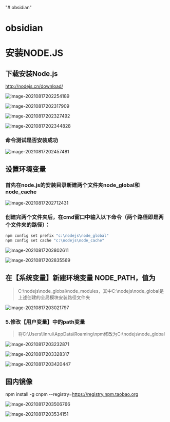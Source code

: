 "# obsidian" 
# obsidian

# 安装NODE.JS

## 下载安装Node.js

http://nodejs.cn/download/

![image-20210817202254189](C:\Users\linrui\AppData\Roaming\Typora\typora-user-images\image-20210817202254189.png)

![image-20210817202317909](C:\Users\linrui\AppData\Roaming\Typora\typora-user-images\image-20210817202317909.png)

![image-20210817202327492](C:\Users\linrui\AppData\Roaming\Typora\typora-user-images\image-20210817202327492.png)

![image-20210817202344828](C:\Users\linrui\AppData\Roaming\Typora\typora-user-images\image-20210817202344828.png)

### 命令测试是否安装成功

![image-20210817202457481](C:\Users\linrui\AppData\Roaming\Typora\typora-user-images\image-20210817202457481.png)

## 设置环境变量

### 首先在node.js的安装目录新建两个文件夹node_global和node_cache

![image-20210817202712431](C:\Users\linrui\AppData\Roaming\Typora\typora-user-images\image-20210817202712431.png)

### 创建完两个文件夹后，在cmd窗口中输入以下命令（两个路径即是两个文件夹的路径）：

```bash
npm config set prefix "c:\nodejs\node_global"
npm config set cache "c:\nodejs\node_cache"
```

![image-20210817202802611](C:\Users\linrui\AppData\Roaming\Typora\typora-user-images\image-20210817202802611.png)

![image-20210817202835569](C:\Users\linrui\AppData\Roaming\Typora\typora-user-images\image-20210817202835569.png)



## 在【系统变量】新建环境变量 NODE_PATH，值为

>  C:\nodejs\node_global\node_modules，其中C:\nodejs\node_global是上述创建的全局模块安装路径文件夹



![image-20210817203021797](C:\Users\linrui\AppData\Roaming\Typora\typora-user-images\image-20210817203021797.png)

### 5.修改【用户变量】中的path变量



> 将C:\Users\linrui\AppData\Roaming\npm修改为C:\nodejs\node_global





![image-20210817203232871](C:\Users\linrui\AppData\Roaming\Typora\typora-user-images\image-20210817203232871.png)



![image-20210817203328317](C:\Users\linrui\AppData\Roaming\Typora\typora-user-images\image-20210817203328317.png)

![image-20210817203420447](C:\Users\linrui\AppData\Roaming\Typora\typora-user-images\image-20210817203420447.png)



## 国内镜像

npm install -g cnpm --registry=https://registry.npm.taobao.org



![image-20210817203506766](C:\Users\linrui\AppData\Roaming\Typora\typora-user-images\image-20210817203506766.png)

![image-20210817203534151](C:\Users\linrui\AppData\Roaming\Typora\typora-user-images\image-20210817203534151.png)


